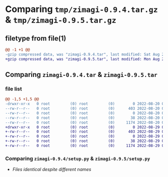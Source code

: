 # Comparing `tmp/zimagi-0.9.4.tar.gz` & `tmp/zimagi-0.9.5.tar.gz`

## filetype from file(1)

```diff
@@ -1 +1 @@
-gzip compressed data, was "zimagi-0.9.4.tar", last modified: Sat Aug 20 05:36:53 2022, max compression
+gzip compressed data, was "zimagi-0.9.5.tar", last modified: Mon Aug 29 05:01:53 2022, max compression
```

## Comparing `zimagi-0.9.4.tar` & `zimagi-0.9.5.tar`

### file list

```diff
@@ -1,5 +1,5 @@
-drwxr-xr-x   0 root         (0) root         (0)        0 2022-08-20 05:36:53.148763 zimagi-0.9.4/
--rw-r--r--   0 root         (0) root         (0)      403 2022-08-20 05:36:53.148763 zimagi-0.9.4/PKG-INFO
--rw-r--r--   0 root         (0) root         (0)        0 2022-08-20 05:36:47.000000 zimagi-0.9.4/README.md
--rw-r--r--   0 root         (0) root         (0)       38 2022-08-20 05:36:53.148763 zimagi-0.9.4/setup.cfg
--rw-r--r--   0 root         (0) root         (0)     1174 2022-08-20 05:36:47.000000 zimagi-0.9.4/setup.py
+drwxr-xr-x   0 root         (0) root         (0)        0 2022-08-29 05:01:53.039044 zimagi-0.9.5/
+-rw-r--r--   0 root         (0) root         (0)      403 2022-08-29 05:01:53.039044 zimagi-0.9.5/PKG-INFO
+-rw-r--r--   0 root         (0) root         (0)        0 2022-08-29 05:01:46.000000 zimagi-0.9.5/README.md
+-rw-r--r--   0 root         (0) root         (0)       38 2022-08-29 05:01:53.039044 zimagi-0.9.5/setup.cfg
+-rw-r--r--   0 root         (0) root         (0)     1174 2022-08-29 05:01:46.000000 zimagi-0.9.5/setup.py
```

### Comparing `zimagi-0.9.4/setup.py` & `zimagi-0.9.5/setup.py`

 * *Files identical despite different names*

